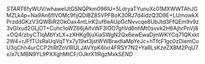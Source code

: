 $START$6fyWUV/whaweIJtG5NQPkm096lU+5LdryaTYunuXc01MXWWTAhJGMZLk4p+Na9An6fIVOMc9fijQDlBZ85VPFBoK30RJ7d4idzQ3D9E+LUmowkXPrzddGKzV3QWBiR2OkOax4ntLirK2uf6eAUpGcNvvcqe8UbJtd3FfQEm9v9z3vGlxud2GLjOT+Cuhc1oWZ66jAifvWF3lGO7ghVd6nhMt0svvk2H6AjhrPnVj8+OQ4/zbyCTIqMbYxLX+zXHKg9juXiaSWgN2Qx6ewEwaDjmWKYCq71QKxkt2W4+rJFfTUsRaUqVqTYx7y19xt3jstWWBrwdIaMpYeJc+hTfcF1gc0zDiemCuU3qChh4urCCP2tiRtZoVIRULJAVYpK6Ixr4FRSY7N2+YaRLsKzeZX8M2PqU7x/a7LMBN9YL9PXXghMtCF/OJkrX1IRgzMxkS$END$